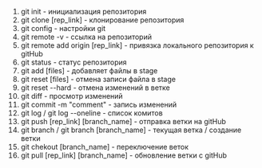 1. git init - инициализация репозитория
2. git clone [rep_link] - клонирование репозитория
3. git config - настройки git
4. git remote -v - ссылка на репозиторий
5. git remote add origin [rep_link] - привязка локального репозитория к gitHub
6. git status - статус репозитория
7. git add [files] - добавляет файлы в stage
8. git reset [files] - отмена записи файла в stage
9. git reset --hard - отмена изменений в ветке
10. git diff - просмотр изменений
11. git commit -m "comment" - запись изменений
12. git log / git log --oneline - список комитов
13. git push [rep_link] [branch_name] - отправка ветки на gitHub
14. git branch / git branch [branch_name] - текущая ветка / создание ветки
15. git chekout [branch_name] - переключение веток
16. git pull [rep_link] [branch_name] - обновление ветки с gitHub